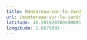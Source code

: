 ```yaml
---
title: Montereau-sur-le-Jard
url: /montereau-sur-le-jard/
latitude: 48.591920300000005
longitude: 2.6679091
---
```


